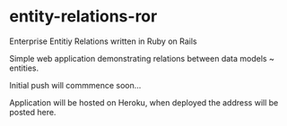 entity-relations-ror
====================

Enterprise Entitiy Relations 
written in Ruby on Rails

Simple web application demonstrating relations between data models ~ entities.

Initial push will commmence soon...

Application will be hosted on Heroku, when deployed the address will be posted here.